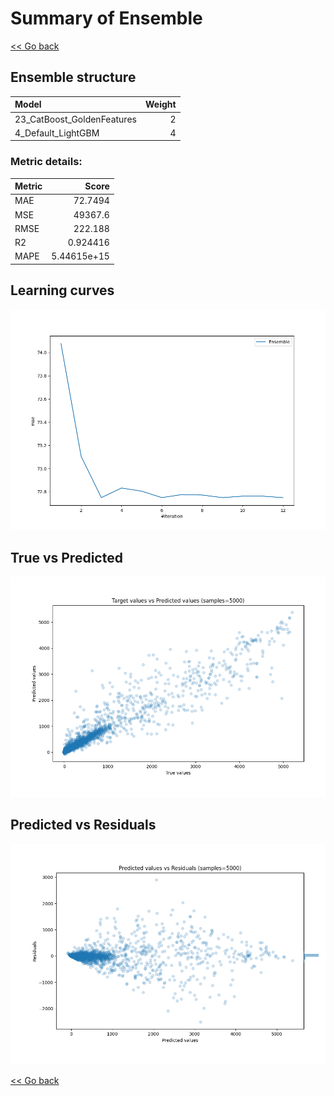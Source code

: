 # Summary of Ensemble

[<< Go back](../README.md)


## Ensemble structure
| Model                      |   Weight |
|:---------------------------|---------:|
| 23_CatBoost_GoldenFeatures |        2 |
| 4_Default_LightGBM         |        4 |

### Metric details:
| Metric   |           Score |
|:---------|----------------:|
| MAE      |    72.7494      |
| MSE      | 49367.6         |
| RMSE     |   222.188       |
| R2       |     0.924416    |
| MAPE     |     5.44615e+15 |



## Learning curves
![Learning curves](learning_curves.png)
## True vs Predicted

![True vs Predicted](true_vs_predicted.png)


## Predicted vs Residuals

![Predicted vs Residuals](predicted_vs_residuals.png)



[<< Go back](../README.md)
